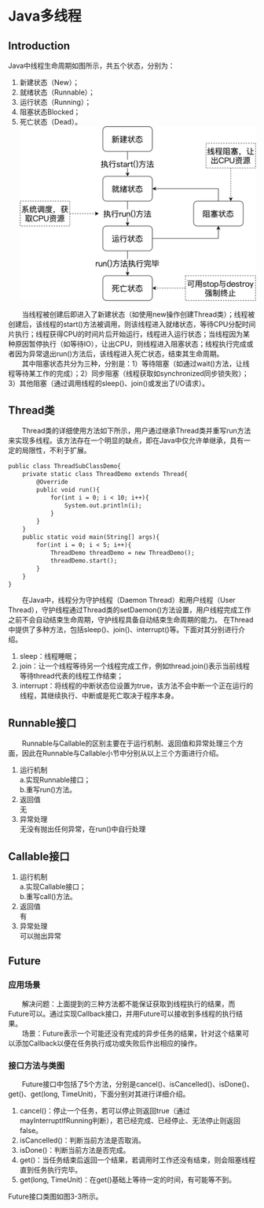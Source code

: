 # Java多线程
## Introduction
Java中线程生命周期如图所示，共五个状态，分别为：
1) 新建状态（New）；
2) 就绪状态（Runnable）；
3) 运行状态（Running）；
4) 阻塞状态Blocked；
5) 死亡状态（Dead）。  
![image](https://github.com/xyhvictor/JavaStudying/blob/main/pic/thread_status.png)

&emsp;&emsp;当线程被创建后即进入了新建状态（如使用new操作创建Thread类）；线程被创建后，该线程的start()方法被调用，则该线程进入就绪状态，等待CPU分配时间片执行；线程获得CPU的时间片后开始运行，线程进入运行状态；当线程因为某种原因暂停执行（如等待IO），让出CPU，则线程进入阻塞状态；线程执行完成或者因为异常退出run()方法后，该线程进入死亡状态，结束其生命周期。  
&emsp;&emsp;其中阻塞状态共分为三种，分别是：1）等待阻塞（如通过wait()方法，让线程等待某工作的完成）；2）同步阻塞（线程获取如synchronized同步锁失败）；3）其他阻塞（通过调用线程的sleep()、join()或发出了I/O请求）。
## Thread类
&emsp;&emsp;Thread类的详细使用方法如下所示，用户通过继承Thread类并重写run方法来实现多线程。该方法存在一个明显的缺点，即在Java中仅允许单继承，具有一定的局限性，不利于扩展。
```
public class ThreadSubClassDemo{
    private static class ThreadDemo extends Thread{
        @Override
        public void run(){
            for(int i = 0; i < 10; i++){
                System.out.println(i);
            }
        }
    }
    public static void main(String[] args){
        for(int i = 0; i < 5; i++){
            ThreadDemo threadDemo = new ThreadDemo();
            threadDemo.start();
        }
    }
}
```
&emsp;&emsp;在Java中，线程分为守护线程（Daemon Thread）和用户线程（User Thread），守护线程通过Thread类的setDaemon()方法设置，用户线程完成工作之前不会自动结束生命周期，守护线程具备自动结束生命周期的能力。
在Thread中提供了多种方法，包括sleep()、join()、interrupt()等。下面对其分别进行介绍。
1) sleep：线程睡眠；
2) join：让一个线程等待另一个线程完成工作，例如thread.join()表示当前线程等待thread代表的线程工作结束；
3) interrupt：将线程的中断状态位设置为true，该方法不会中断一个正在运行的线程，其继续执行、中断或是死亡取决于程序本身。
## Runnable接口
&emsp;&emsp;Runnable与Callable的区别主要在于运行机制、返回值和异常处理三个方面，因此在Runnable与Callable小节中分别从以上三个方面进行介绍。
1) 运行机制  
   a.实现Runnable接口；  
   b.重写run()方法。
2) 返回值  
   无
3) 异常处理  
   无没有抛出任何异常，在run()中自行处理
## Callable接口
1) 运行机制  
   a.实现Callable接口；  
   b.重写call()方法。
2) 返回值  
   有
3) 异常处理  
   可以抛出异常
## Future
### 应用场景  
&emsp;&emsp;解决问题：上面提到的三种方法都不能保证获取到线程执行的结果，而Future可以。通过实现Callback接口，并用Future可以接收到多线程的执行结果。  
&emsp;&emsp;场景：Future表示一个可能还没有完成的异步任务的结果，针对这个结果可以添加Callback以便在任务执行成功或失败后作出相应的操作。
### 接口方法与类图
&emsp;&emsp;Future接口中包括了5个方法，分别是cancel()、isCancelled()、isDone()、get()、get(long, TimeUnit)，下面分别对其进行详细介绍。
1) cancel()：停止一个任务，若可以停止则返回true（通过mayInterruptIfRunning判断），若已经完成、已经停止、无法停止则返回false。
2) isCancelled()：判断当前方法是否取消。
3) isDone()：判断当前方法是否完成。
4) get()：当任务结束后返回一个结果，若调用时工作还没有结束，则会阻塞线程直到任务执行完毕。
5) get(long, TimeUnit)：在get()基础上等待一定的时间，有可能等不到。  

Future接口类图如图3-3所示。


